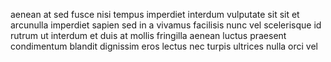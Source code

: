 aenean at sed fusce nisi tempus imperdiet interdum vulputate sit sit et
arcunulla imperdiet sapien sed in a vivamus facilisis nunc vel scelerisque id
rutrum ut interdum et duis at mollis fringilla aenean luctus praesent
condimentum blandit dignissim eros lectus nec turpis ultrices nulla orci vel